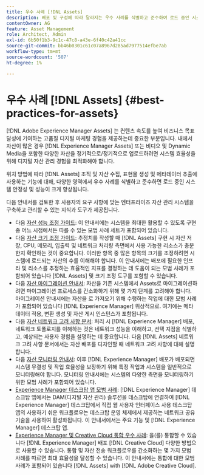 ```yaml
---
title: 우수 사례 [!DNL Assets]
description: 배포 및 구성에 따라 달라지는 우수 사례를 식별하고 준수하여 로드 중인 시스템 안정성 및 성능을 향상시킵니다.
contentOwner: AG
feature: Asset Management
role: Architect, Admin
exl-id: 6b50f1b3-9c1c-47c8-a43e-6f40c42a41cc
source-git-commit: bb46b0301c61c07a8967d285ad7977514efbe7ab
workflow-type: tm+mt
source-wordcount: '507'
ht-degree: 1%

---
```


# 우수 사례 [!DNL Assets] {#best-practices-for-assets}

[!DNL Adobe Experience Manager Assets] 는 컨텐츠 속도를 높여 비즈니스 목표 달성에 기여하는 고품질 디지털 마케팅 경험을 제공하는데 중요한 부분입니다. 내에서 자산이 많은 경우 [!DNL Experience Manager Assets] 또는 비디오 및 Dynamic Media을 포함한 다양한 자산을 정기적으로/정기적으로 업로드하려면 시스템 효율성을 위해 디지털 자산 관리 경험을 최적화해야 합니다.

위치 방법에 따라 [!DNL Assets] 조직 및 자산 수집, 표현물 생성 및 메타데이터 추출에 사용하는 기능에 대해, 다양한 영역에서 우수 사례를 식별하고 준수하면 로드 중인 시스템 안정성 및 성능이 크게 향상됩니다.

다음 안내서를 검토한 후 사용자의 요구 사항에 맞는 엔터프라이즈 자산 관리 시스템을 구축하고 관리할 수 있는 지식과 도구가 제공됩니다.

* 다음 [자산 성능 조정 가이드](/help/assets/performance-tuning-guidelines.md): 이 안내서에는 시스템을 최대한 활용할 수 있도록 구현 중 어느 시점에서든 따를 수 있는 모범 사례 세트가 포함되어 있습니다.
* 다음 [자산 크기 조정 가이드](/help/assets/assets-sizing-guide.md): 추정치를 작성할 때 [!DNL Assets] 구현 시 자산 저장, CPU, 메모리, 입출력 및 네트워크 처리량 측면에서 사용 가능한 리소스가 충분한지 확인하는 것이 중요합니다. 이러한 항목 중 많은 항목의 크기를 조정하려면 시스템에 로드되는 자산의 수를 이해해야 합니다. 이 안내서에는 배포에 필요한 인프라 및 리소스를 추정하는 효율적인 지표를 결정하는 데 도움이 되는 모범 사례가 포함되어 있습니다 [!DNL Assets] 및 크기 조정 도구를 포함할 수 있습니다.
* 다음 [자산 마이그레이션 안내서](/help/assets/assets-migration-guide.md): 자산을 기존 시스템에서 Assets로 마이그레이션하려면 마이그레이션 프로세스를 간소화하기 위해 몇 가지 단계를 고려해야 합니다. 마이그레이션 안내서에는 자산을 로 가져오기 위해 수행하는 작업에 대한 모범 사례가 포함되어 있습니다 [!DNL Experience Manager] 위상적으로. 여기에는 메타데이터 적용, 변환 생성 및 자산 게시 인스턴스가 포함됩니다.
* 다음 [자산 네트워크 고려 사항 문서](/help/assets/assets-network-considerations.md): 처리 시 [!DNL Experience Manager] 배포, 네트워크 토폴로지를 이해하는 것은 네트워크 성능을 이해하고, 선택 지점을 식별하고, 예상되는 사용자 경험을 설명하는 데 중요합니다. 다음 [!DNL Assets] 네트워크 고려 사항 문서에서는 자산 배포를 디자인할 때 네트워크 고려 사항에 대해 설명합니다.
* 다음 [자산 모니터링 안내서](/help/assets/assets-monitoring-best-practices.md): 이후 [!DNL Experience Manager] 배포가 배포되면 시스템 무결성 및 작업 효율성을 보장하기 위해 특정 작업과 시스템을 일반적으로 모니터링해야 합니다. 모니터링 안내서에는 시스템의 다양한 측면을 모니터링하기 위한 모범 사례가 포함되어 있습니다.
* [Experience Manager 데스크탑 앱 모범 사례](https://experienceleague.adobe.com/docs/experience-manager-desktop-app/using/introduction.html): [!DNL Experience Manager] 데스크탑 앱에서는 DAM(디지털 자산 관리) 솔루션을 데스크탑에 연결하여 [!DNL Experience Manager] 데스크탑에서 직접 웹 사용자 인터페이스 사용 데스크탑 앱의 사용하기 쉬운 워크플로우는 데스크탑 운영 체제에서 제공하는 네트워크 공유 기술을 사용하여 활성화됩니다. 이 안내서에서는 주요 기능 및 [!DNL Experience Manager] 데스크탑 앱.
* [Experience Manager 및 Creative Cloud 통합 우수 사례](/help/assets/aem-cc-integration-best-practices.md): 을(를) 통합할 수 있습니다 [!DNL Experience Manager] 배포 [!DNL Creative Cloud] 다양한 방법으로 사용할 수 있습니다. 통합 및 자산 전송 워크플로우를 간소화하는 몇 가지 모범 사례를 따르면 최대 효율성을 달성할 수 있습니다. 이 안내서에는 통합에 대한 모범 사례가 포함되어 있습니다 [!DNL Assets] with [!DNL Adobe Creative Cloud].
